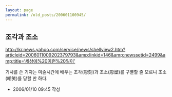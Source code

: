 ```yaml
---
layout: page
permalink: /old_posts/200601100945/
---
```


## 조각과 조소

<a href="http://kr.news.yahoo.com/service/news/shellview2.htm?articleid=2006011009202379793&amp;linkid=146&amp;newssetid=2499&amp;title=‘세상에%20이런%20일이’">http://kr.news.yahoo.com/service/news/shellview2.htm?articleid=2006011009202379793&amp;linkid=146&amp;newssetid=2499&amp;title=‘세상에%20이런%20일이’</a>

기사를 쓴 기자는 미술시간에 배우는 조각(彫刻)과 조소(彫塑)를 구별할 줄 모르니 조소(嘲笑)를 당할 만 하다.




- 2006/01/10 09:45 작성